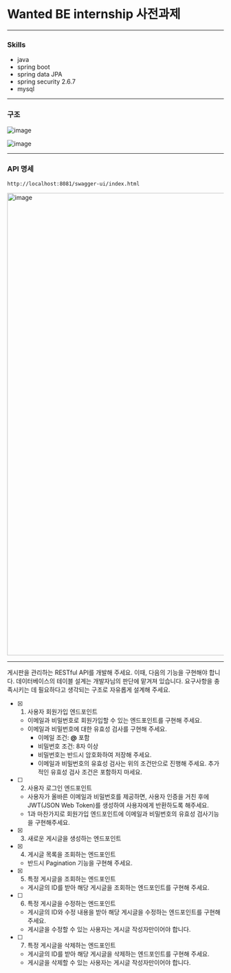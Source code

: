 # Wanted BE internship 사전과제


---
### Skills
- java
- spring boot
- spring data JPA
- spring security 2.6.7
- mysql


---
### 구조
![image](https://github.com/jungmyeong96/wanted-pre-onboarding-backend/assets/55140432/ced80caf-c94d-403e-96ba-33828da3bf0e)

![image](https://github.com/jungmyeong96/wanted-pre-onboarding-backend/assets/55140432/a3513c1b-9a1e-4e1e-bb6a-f20a7fc8b40c)

---
### API 명세

`http://localhost:8081/swagger-ui/index.html`

<img width="1073" alt="image" src="https://github.com/jungmyeong96/wanted-pre-onboarding-backend/assets/55140432/c741e7ae-1c3f-4b81-b839-48e2672f0db9">


---


게시판을 관리하는 RESTful API를 개발해 주세요. 이때, 다음의 기능을 구현해야 합니다. 데이터베이스의 테이블 설계는 개발자님의 판단에 맡겨져 있습니다. 요구사항을 충족시키는 데 필요하다고 생각되는 구조로 자유롭게 설계해 주세요.

- [x] 1. 사용자 회원가입 엔드포인트
    - 이메일과 비밀번호로 회원가입할 수 있는 엔드포인트를 구현해 주세요.
    - 이메일과 비밀번호에 대한 유효성 검사를 구현해 주세요.
        - 이메일 조건: **@** 포함
        - 비밀번호 조건: 8자 이상
        - 비밀번호는 반드시 암호화하여 저장해 주세요.
        - 이메일과 비밀번호의 유효성 검사는 위의 조건만으로 진행해 주세요. 추가적인 유효성 검사 조건은 포함하지 마세요.
- [ ] 2. 사용자 로그인 엔드포인트
    - 사용자가 올바른 이메일과 비밀번호를 제공하면, 사용자 인증을 거친 후에 JWT(JSON Web Token)를 생성하여 사용자에게 반환하도록 해주세요.
    -  1과 마찬가지로 회원가입 엔드포인트에 이메일과 비밀번호의 유효성 검사기능을 구현해주세요.
- [x] 3. 새로운 게시글을 생성하는 엔드포인트
- [x] 4. 게시글 목록을 조회하는 엔드포인트
    - 반드시 Pagination 기능을 구현해 주세요.
- [x] 5. 특정 게시글을 조회하는 엔드포인트
    - 게시글의 ID를 받아 해당 게시글을 조회하는 엔드포인트를 구현해 주세요.
- [ ] 6. 특정 게시글을 수정하는 엔드포인트
    - 게시글의 ID와 수정 내용을 받아 해당 게시글을 수정하는 엔드포인트를 구현해 주세요.
    - 게시글을 수정할 수 있는 사용자는 게시글 작성자만이어야 합니다.
- [ ] 7. 특정 게시글을 삭제하는 엔드포인트
    - 게시글의 ID를 받아 해당 게시글을 삭제하는 엔드포인트를 구현해 주세요.
    - 게시글을 삭제할 수 있는 사용자는 게시글 작성자만이어야 합니다.
